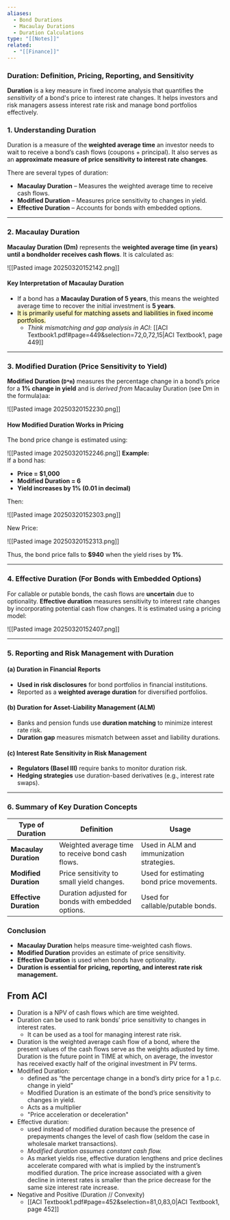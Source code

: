 ```yaml
---
aliases:
  - Bond Durations
  - Macaulay Durations
  - Duration Calculations
type: "[[Notes]]"
related:
  - "[[Finance]]"
---
```

### **Duration: Definition, Pricing, Reporting, and Sensitivity**

**Duration** is a key measure in fixed income analysis that quantifies the *sensitivity* of a bond's price to interest rate changes. It helps investors and risk managers assess interest rate risk and manage bond portfolios effectively.

### **1. Understanding Duration**

Duration is a measure of the **weighted average time** an investor needs to wait to receive a bond’s cash flows (coupons + principal). It also serves as an **approximate measure of price sensitivity to interest rate changes**.

There are several types of duration:

- **Macaulay Duration** – Measures the weighted average time to receive cash flows.
- **Modified Duration** – Measures price sensitivity to changes in yield.
- **Effective Duration** – Accounts for bonds with embedded options.

---

### **2. Macaulay Duration**

**Macaulay Duration (Dm)** represents the **weighted average time (in years) until a bondholder receives cash flows**. It is calculated as:

![[Pasted image 20250320152142.png]]

#### **Key Interpretation of Macaulay Duration**

- If a bond has a **Macaulay Duration of 5 years**, this means the weighted average time to recover the initial investment is **5 years**.
- <mark style="background: #FFF3A3A6;">It is primarily useful for matching assets and liabilities in fixed income portfolios.</mark>
	- *Think mismatching and gap analysis in ACI*: [[ACI Textbook1.pdf#page=449&selection=72,0,72,15|ACI Textbook1, page 449]]


---

### **3. Modified Duration (Price Sensitivity to Yield)**

**Modified Duration (`D*m`​)** measures the percentage change in a bond’s price for a **1% change in yield** and is *derived from* Macaulay Duration (see Dm in the formula)aa:

![[Pasted image 20250320152230.png]]
#### **How Modified Duration Works in Pricing**

The bond price change is estimated using:

![[Pasted image 20250320152246.png]]
**Example:**  
If a bond has:

- **Price = $1,000**
- **Modified Duration = 6**
- **Yield increases by 1% (0.01 in decimal)**

Then:

![[Pasted image 20250320152303.png]]

New Price:

![[Pasted image 20250320152313.png]]

Thus, the bond price falls to **$940** when the yield rises by **1%**.

---

### **4. Effective Duration (For Bonds with Embedded Options)**

For callable or putable bonds, the cash flows are **uncertain** due to optionality. **Effective duration** measures sensitivity to interest rate changes by incorporating potential cash flow changes. It is estimated using a pricing model:

![[Pasted image 20250320152407.png]]

---

### **5. Reporting and Risk Management with Duration**

#### **(a) Duration in Financial Reports**

- **Used in risk disclosures** for bond portfolios in financial institutions.
- Reported as a **weighted average duration** for diversified portfolios.

#### **(b) Duration for Asset-Liability Management (ALM)**

- Banks and pension funds use **duration matching** to minimize interest rate risk.
- **Duration gap** measures mismatch between asset and liability durations.

#### **(c) Interest Rate Sensitivity in Risk Management**

- **Regulators (Basel III)** require banks to monitor duration risk.
- **Hedging strategies** use duration-based derivatives (e.g., interest rate swaps).

---

### **6. Summary of Key Duration Concepts**

|**Type of Duration**|**Definition**|**Usage**|
|---|---|---|
|**Macaulay Duration**|Weighted average time to receive bond cash flows.|Used in ALM and immunization strategies.|
|**Modified Duration**|Price sensitivity to small yield changes.|Used for estimating bond price movements.|
|**Effective Duration**|Duration adjusted for bonds with embedded options.|Used for callable/putable bonds.|

### **Conclusion**

- **Macaulay Duration** helps measure time-weighted cash flows.
- **Modified Duration** provides an estimate of price sensitivity.
- **Effective Duration** is used when bonds have optionality.
- **Duration is essential for pricing, reporting, and interest rate risk management.**

## From ACI
- Duration is a NPV of cash flows which are time weighted.
- Duration can be used to rank bonds’ price sensitivity to changes in interest rates.
	-  It can be used as a tool for managing interest rate risk.
- Duration is the weighted average cash flow of a bond, where the present values of the cash flows serve as the weights adjusted by time. Duration is the future point in TIME at which, on average, the investor has received exactly half of the original investment in PV terms.
- Modified Duration:
	- defined as “the percentage change in a bond’s dirty price for a 1 p.c. change in yield”
	-  Modified Duration is an estimate of the bond’s price sensitivity to changes in yield.
	- Acts as a multiplier
	- "Price acceleration or deceleration"
- Effective duration:
	- used instead of modified duration because the presence of prepayments changes the level of cash flow (seldom the case in wholesale market transactions). 
	- *Modified duration assumes constant cash flow.*
	- As market yields rise, effective duration lengthens and price declines accelerate compared with what is implied by the instrument’s modified duration. The price increase associated with a given decline in interest rates is smaller than the price decrease for the same size interest rate increase.
- Negative and Positive (Duration // Convexity)
	- [[ACI Textbook1.pdf#page=452&selection=81,0,83,0|ACI Textbook1, page 452]]